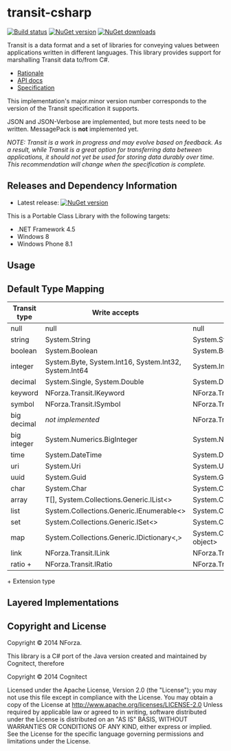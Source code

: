 # transit-csharp

[![Build status](http://img.shields.io/appveyor/ci/rickbeerendonk/transit-csharp.svg)](https://ci.appveyor.com/project/rickbeerendonk/transit-csharp/branch/master)
[![NuGet version](http://img.shields.io/nuget/v/Transit.svg)](https://www.nuget.org/packages/Transit)
[![NuGet downloads](http://img.shields.io/nuget/dt/Transit.svg)](https://www.nuget.org/packages/Transit)

Transit is a data format and a set of libraries for conveying values between applications written in different languages. This library provides support for marshalling Transit data to/from C#.

* [Rationale](http://blog.cognitect.com/blog/2014/7/22/transit)
* [API docs](http://nforza.github.io/transit-csharp/)
* [Specification](http://github.com/cognitect/transit-format)

This implementation's major.minor version number corresponds to the version of the Transit specification it supports.

JSON and JSON-Verbose are implemented, but more tests need to be written.
MessagePack is **not** implemented yet. 

_NOTE: Transit is a work in progress and may evolve based on feedback. As a result, while Transit is a great option for transferring data between applications, it should not yet be used for storing data durably over time. This recommendation will change when the specification is complete._

## Releases and Dependency Information

* Latest release: [![NuGet version](http://img.shields.io/nuget/v/Transit.svg)](https://www.nuget.org/packages/Transit)

This is a Portable Class Library with the following targets:

* .NET Framework 4.5
* Windows 8
* Windows Phone 8.1

## Usage

## Default Type Mapping

|Transit type|Write accepts|Read returns|
|------------|-------------|------------|
|null|null|null|
|string|System.String|System.String|
|boolean|System.Boolean|System.Boolean|
|integer|System.Byte, System.Int16, System.Int32, System.Int64|System.Int64|
|decimal|System.Single, System.Double|System.Double|
|keyword|NForza.Transit.IKeyword|NForza.Transit.IKeyword|
|symbol|NForza.Transit.ISymbol|NForza.Transit.ISymbol|
|big decimal|_not implemented_|NForza.Transit.Numerics.BigRational|
|big integer|System.Numerics.BigInteger|System.Numerics.BigInteger|
|time|System.DateTime|System.DateTime|
|uri|System.Uri|System.Uri|
|uuid|System.Guid|System.Guid|
|char|System.Char|System.Char|
|array|T[], System.Collections.Generic.IList<>|System.Collections.Generic.IList<>|
|list|System.Collections.Generic.IEnumerable<>|System.Collections.Generic.IEnumerable<>|
|set|System.Collections.Generic.ISet<>|System.Collections.Generic.ISet<>|
|map|System.Collections.Generic.IDictionary<,>|System.Collections.Immutable.IImmutableDictionary<object, object>|
|link|NForza.Transit.ILink|NForza.Transit.ILink|
|ratio +|NForza.Transit.IRatio|NForza.Transit.IRatio|

\+ Extension type

## Layered Implementations

## Copyright and License
Copyright © 2014 NForza.

This library is a C# port of the Java version created and maintained by Cognitect, therefore

Copyright © 2014 Cognitect

Licensed under the Apache License, Version 2.0 (the "License"); you may not use this file except in compliance with the License. You may obtain a copy of the License at
http://www.apache.org/licenses/LICENSE-2.0
Unless required by applicable law or agreed to in writing, software distributed under the License is distributed on an "AS IS" BASIS, WITHOUT WARRANTIES OR CONDITIONS OF ANY KIND, either express or implied. See the License for the specific language governing permissions and limitations under the License.